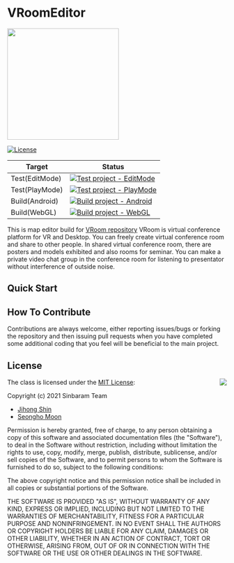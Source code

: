 # VRoomEditor

<img src="https://www.pusan.ac.kr/_contents/kor/_Img/07Intro/ui07.jpg" width=256 height=256 />

[![License](https://img.shields.io/badge/Licence-MIT-blue.svg)](./LICENSE)

|     Target     |   Status  |
|----------------|-----------|
| Test(EditMode) |[![Test project - EditMode](https://github.com/Snowapril/VRoomEditor/actions/workflows/test-editmode.yml/badge.svg?branch=main)](https://github.com/Snowapril/VRoomEditor/actions/workflows/test-editmode.yml)|
| Test(PlayMode) |[![Test project - PlayMode](https://github.com/Snowapril/VRoomEditor/actions/workflows/test-playmode.yml/badge.svg?branch=main)](https://github.com/Snowapril/VRoomEditor/actions/workflows/test-playmode.yml)|
| Build(Android) |[![Build project - Android](https://github.com/Snowapril/VRoomEditor/actions/workflows/build-android.yml/badge.svg?branch=main)](https://github.com/Snowapril/VRoomEditor/actions/workflows/build-android.yml)|
| Build(WebGL)   |[![Build project - WebGL](https://github.com/Snowapril/VRoomEditor/actions/workflows/build-webgl.yml/badge.svg?branch=main)](https://github.com/Snowapril/VRoomEditor/actions/workflows/build-webgl.yml)|

This is map editor build for [VRoom repository](https://github.com/snowapril/VRoom)
VRoom is virtual conference platform for VR and Desktop. 
You can freely create virtual conference room and share to other people.
In shared virtual conference room, there are posters and models exhibited and also rooms for seminar.
You can make a private video chat group in the conference room for listening to presentator without interference of outside noise.

## Quick Start


## How To Contribute

Contributions are always welcome, either reporting issues/bugs or forking the repository and then issuing pull requests when you have completed some additional coding that you feel will be beneficial to the main project.

## License

<img align="right" src="http://opensource.org/trademarks/opensource/OSI-Approved-License-100x137.png">

The class is licensed under the [MIT License](http://opensource.org/licenses/MIT):

Copyright (c) 2021 Sinbaram Team

  * [Jihong Shin](https://github.com/snowapril)
  * [Seongho Moon](https://github.com/lusianm)

Permission is hereby granted, free of charge, to any person obtaining a copy of this software and associated documentation files (the "Software"), to deal in the Software without restriction, including without limitation the rights to use, copy, modify, merge, publish, distribute, sublicense, and/or sell copies of the Software, and to permit persons to whom the Software is furnished to do so, subject to the following conditions:

The above copyright notice and this permission notice shall be included in all copies or substantial portions of the Software.

THE SOFTWARE IS PROVIDED "AS IS", WITHOUT WARRANTY OF ANY KIND, EXPRESS OR IMPLIED, INCLUDING BUT NOT LIMITED TO THE WARRANTIES OF MERCHANTABILITY, FITNESS FOR A PARTICULAR PURPOSE AND NONINFRINGEMENT. IN NO EVENT SHALL THE AUTHORS OR COPYRIGHT HOLDERS BE LIABLE FOR ANY CLAIM, DAMAGES OR OTHER LIABILITY, WHETHER IN AN ACTION OF CONTRACT, TORT OR OTHERWISE, ARISING FROM, OUT OF OR IN CONNECTION WITH THE SOFTWARE OR THE USE OR OTHER DEALINGS IN THE SOFTWARE.
